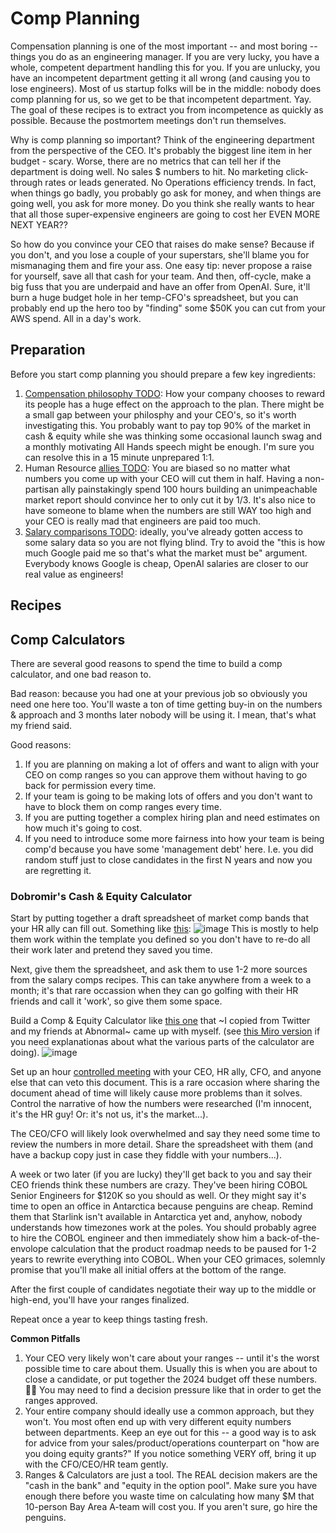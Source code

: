 # Comp Planning 
Compensation planning is one of the most important -- and most boring -- things you do as an engineering manager. If you are very lucky, you have a whole, competent department handling this for you. If you are unlucky, you have an incompetent department getting it all wrong (and causing you to lose engineers). Most of us startup folks will be in the middle: nobody does comp planning for us, so we get to be that incompetent department. Yay. The goal of these recipes is to extract you from incompetence as quickly as possible. Because the postmortem meetings don't run themselves.

Why is comp planning so important? Think of the engineering department from the perspective of the CEO. It's probably the biggest line item in her budget - scary. Worse, there are no metrics that can tell her if the department is doing well. No sales $ numbers to hit. No marketing click-through rates or leads generated. No Operations efficiency trends. In fact, when things go badly, you probably go ask for money, and when things are going well, you ask for more money. Do you think she really wants to hear that all those super-expensive engineers are going to cost her EVEN MORE NEXT YEAR?? 

So how do you convince your CEO that raises do make sense? Because if you don't, and you lose a couple of your superstars, she'll blame you for mismanaging them and fire your ass. One easy tip: never propose a raise for yourself, save all that cash for your team. And then, off-cycle, make a big fuss that you are underpaid and have an offer from OpenAI. Sure, it'll burn a huge budget hole in her temp-CFO's spreadsheet, but you can probably end up the hero too by "finding" some $50K you can cut from your AWS spend. All in a day's work.

## Preparation
Before you start comp planning you should prepare a few key ingredients:

1. [Compensation philosophy TODO](TODO): How your company chooses to reward its people has a huge effect on the approach to the plan. There might be a small gap between your philosphy and your CEO's, so it's worth investigating this. You probably want to pay top 90% of the market in cash & equity while she was thinking some occasional launch swag and a monthly motivating All Hands speech might be enough. I'm sure you can resolve this in a 15 minute unprepared 1:1.
2. Human Resource [allies TODO](TODO): You are biased so no matter what numbers you come up with your CEO will cut them in half. Having a non-partisan ally painstakingly spend 100 hours building an unimpeachable market report should convince her to only cut it by 1/3. It's also nice to have someone to blame when the numbers are still WAY too high and your CEO is really mad that engineers are paid too much.
3. [Salary comparisons TODO](TODO): ideally, you've already gotten access to some salary data so you are not flying blind. Try to avoid the "this is how much Google paid me so that's what the market must be" argument. Everybody knows Google is cheap, OpenAI salaries are closer to our real value as engineers!

## Recipes

## Comp Calculators
There are several good reasons to spend the time to build a comp calculator, and one bad reason to.

Bad reason: because you had one at your previous job so obviously you need one here too. You'll waste a ton of time getting buy-in on the numbers & approach and 3 months later nobody will be using it. I mean, that's what my friend said.

Good reasons: 
1. If you are planning on making a lot of offers and want to align with your CEO on comp ranges so you can approve them without having to go back for permission every time.
2. If your team is going to be making lots of offers and you don't want to have to block them on comp ranges every time.
3. If you are putting together a complex hiring plan and need estimates on how much it's going to cost.
4. If you need to introduce some more fairness into how your team is being comp'd because you have some 'management debt' here. I.e. you did random stuff just to close candidates in the first N years and now you are regretting it.

### Dobromir's Cash & Equity Calculator
Start by putting together a draft spreadsheet of market comp bands that your HR ally can fill out. Something like [this](https://docs.google.com/spreadsheets/d/1BuM5ar1LTmhLUVN96lVS1vZM3nGbEUKBQhUDyvtuU58/edit#gid=1332198471):
![image](https://github.com/dobromirmontauk/llm-recipes/assets/50121200/19049448-7bd7-4c98-9de3-25230a142b26)
This is mostly to help them work within the template you defined so you don't have to re-do all their work later and pretend they saved you time.

Next, give them the spreadsheet, and ask them to use 1-2 more sources from the salary comps recipes. This can take anywhere from a week to a month; it's that rare occassion when they can go golfing with their HR friends and call it 'work', so give them some space. 

Build a Comp & Equity Calculator like [this one](https://docs.google.com/spreadsheets/d/1BuM5ar1LTmhLUVN96lVS1vZM3nGbEUKBQhUDyvtuU58/edit#gid=1226519420) that ~I copied from Twitter and my friends at Abnormal~ came up with myself. (see [this Miro version](https://miro.com/app/board/uXjVND-VLJg=/) if you need explanationas about what the various parts of the calculator are doing). 
![image](https://github.com/dobromirmontauk/llm-recipes/assets/50121200/87a1bcde-37be-4f26-9328-0ec254482fcc)

Set up an hour [controlled meeting](controlled_meeting) with your CEO, HR ally, CFO, and anyone else that can veto this document. This is a rare occasion where sharing the document ahead of time will likely cause more problems than it solves. Control the narrative of how the numbers were researched (I'm innocent, it's the HR guy! Or: it's not us, it's the market...). 

The CEO/CFO will likely look overwhelmed and say they need some time to review the numbers in more detail. Share the spreadsheet with them (and have a backup copy just in case they fiddle with your numbers...).

A week or two later (if you are lucky) they'll get back to you and say their CEO friends think these numbers are crazy. They've been hiring COBOL Senior Engineers for $120K so you should as well. Or they might say it's time to open an office in Antarctica because penguins are cheap. Remind them that Starlink isn't available in Antarctica yet and, anyhow, nobody understands how timezones work at the poles. You should probably agree to hire the COBOL engineer and then immediately show him a back-of-the-envolope calculation that the product roadmap needs to be paused for 1-2 years to rewrite everything into COBOL. When your CEO grimaces, solemnly promise that you'll make all initial offers at the bottom of the range. 

After the first couple of candidates negotiate their way up to the middle or high-end, you'll have your ranges finalized.

Repeat once a year to keep things tasting fresh. 

**Common Pitfalls**
1. Your CEO very likely won't care about your ranges -- until it's the worst possible time to care about them. Usually this is when you are about to close a candidate, or put together the 2024 budget off these numbers. 🤷‍♂️ You may need to find a decision pressure like that in order to get the ranges approved.
2. Your entire company should ideally use a common approach, but they won't. You most often end up with very different equity numbers between departments. Keep an eye out for this -- a good way is to ask for advice from your sales/product/operations counterpart on "how are you doing equity grants?" If you notice something VERY off, bring it up with the CFO/CEO/HR team gently.
3. Ranges & Calculators are just a tool. The REAL decision makers are the "cash in the bank" and "equity in the option pool". Make sure you have enough there before you waste time on calculating how many $M that 10-person Bay Area A-team will cost you. If you aren't sure, go hire the penguins.
